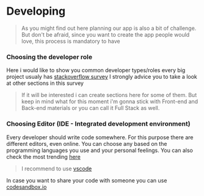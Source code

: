 # Developing

> As you might find out here planning our app is also a bit of challenge. But don't be afraid, since you want to create the app people would love, this process is mandatory to have

### Choosing the developer role

Here i would like to show you common developer types/roles every big project usualy has [stackoverflow survey](https://insights.stackoverflow.com/survey/2019#developer-profile-_-developer-type) I strongly advice you to take a look at other sections in this survey

> If it will be interested i can create sections here for some of them. But keep in mind what for this moment i'm gonna stick with Front-end and Back-end materials or you can call it Full Stack as well.

### Choosing Editor \(IDE - Integrated development environment\)

Every developer should write code somewhere. For this purpose there are different editors, even online. You can choose any based on the programming languages you use and your personal feelings. You can also check the most trending [here](https://insights.stackoverflow.com/survey/2019#technology-_-most-popular-development-environments)

> I recommend to use [vscode](https://code.visualstudio.com/)

In case you want to share your code with someone you can use [codesandbox.io](https://codesandbox.io)

